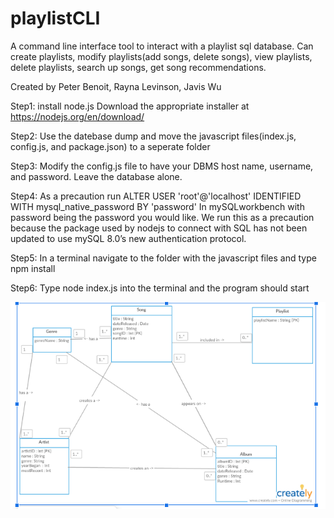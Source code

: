 # playlistCLI

A command line interface tool to interact with a playlist sql database. Can create playlists, modify playlists(add songs, delete songs), view playlists, delete playlists, search up songs, get song recommendations.

Created by Peter Benoit, Rayna Levinson, Javis Wu

Step1: install node.js
Download the appropriate installer at https://nodejs.org/en/download/

Step2: Use the datebase dump and move the javascript files(index.js, config.js, and package.json) to a seperate folder

Step3: Modify the config.js file to have your DBMS host name, username, and password. Leave the database alone.

Step4: As a precaution run 
ALTER USER 'root'@'localhost' IDENTIFIED WITH mysql_native_password BY 'password'
In mySQLworkbench with password being the password you would like. We run this as a precaution because the package used by nodejs to connect with  SQL has not been updated to use mySQL 8.0’s new authentication protocol.

Step5: In a terminal navigate to the folder with the javascript files and type npm install

Step6: Type node index.js into the terminal and the program should start

![alt text](https://raw.githubusercontent.com/jwu000/playlistCLI/master/uml%20diagram.png)
